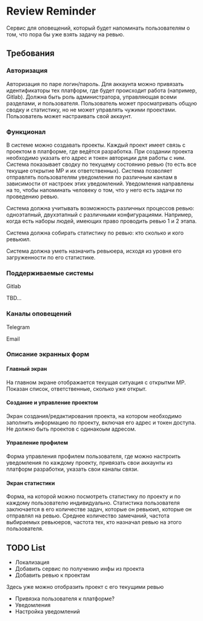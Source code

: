 # Review Reminder

Сервис для оповещений, который будет напоминать пользователям о том, что пора бы уже взять задачу на ревью. 

## Требования

### Авторизация

Авторизация по паре логин/пароль. Для аккаунта можно привязать идентификаторы тех платформ, где будет происходит работа (например, Gitlab).
 Должна быть роль администратора, управляющая всеми разделами, и пользователя. Пользователь может просматривать общую сводку и статистику, но не может управлять чужими проектами. Пользователь может настраивать свой аккаунт.

### Функционал

В системе можно создавать проекты. Каждый проект имеет связь с проектом в платформе, где ведётся разработка. При создании проекта необходимо указать его адрес и токен авториции для работы с ним. 
Система показывает сводку по текущему состоянию ревью (то есть все текущие открытие МР и их ответственных). Система позволяет отправлять пользователям уведомления по различным канлам в зависимости от настроек этих уведомлений. 
Уведомления направлены на то, чтобы напоминать человеку о том, что у него есть задачи по проведению ревью.

Система должна учитывать возможность различных процессов ревью: одноэтапный, двухэтапный с различными конфигурациями. Например, когда есть наборы людей, имеющих право проводить ревью 1 и 2 этапа. 

Система должна собирать статистику по ревью: кто сколько и кого ревьюил.

Система должна уметь назначить ревьюера, исходя из уровня его загруженности по его статистике.

### Поддерживаемые системы

Gitlab

TBD...

### Каналы оповещений

Telegram

Email

### Описание экранных форм

#### Главный экран

На главном экране отображается текущая ситуация с открытми МР. Показан список, ответственные, сколько уже открыт. 

#### Создание и управление проектом

Экран создания/редактирования проекта, на котором необходимо заполнить информацию по проекту, включая его адрес и токен доступа. Не должно быть проектов с одинакоым адресом.

#### Управление профилем

Форма управления профилем пользователя, где можно настроить уведомления по каждому проекту, привязать свои аккаунты из платформ разработки, указать свои каналы связи.

#### Экран статистики

Форма, на которой можно посмотреть статистику по проекту и по каждому пользователю индивидуально. Статистика пользователя заключается в его количестве задач, которые он ревьюил, которые он отправлял на ревью. Среднее количество
замечаний, частота выбираемых ревьюеров, частота тех, кто назначал ревью на этого пользователя.

## TODO List
* Локализация
* Добавить сервис по получению инфы из проекта
* Добавить ревью к проектам

Здесь уже можно отобразить проект с его текущими ревью

* Привязка пользователя к платформе?
* Уведомления
* Настройка уведомлений